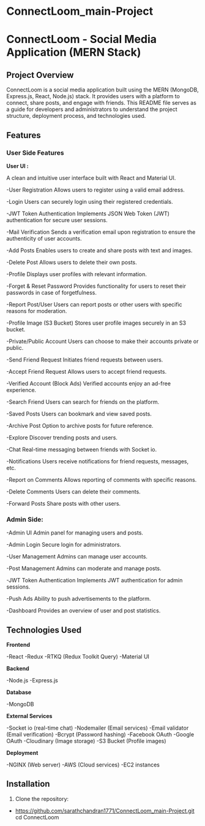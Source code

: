 # ConnectLoom_main-Project

# ConnectLoom - Social Media Application (MERN Stack)

## Project Overview
ConnectLoom is a social media application built using the MERN (MongoDB, Express.js, React, Node.js) stack. It provides users with a platform to connect, share posts, and engage with friends. This README file serves as a guide for developers and administrators to understand the project structure, deployment process, and technologies used.

## Features

### User Side Features

**User UI :**

A clean and intuitive user interface built with React and Material UI.

-User Registration
Allows users to register using a valid email address.

-Login
Users can securely login using their registered credentials.

-JWT Token Authentication
Implements JSON Web Token (JWT) authentication for secure user sessions.

-Mail Verification
Sends a verification email upon registration to ensure the authenticity of user accounts.

-Add Posts
Enables users to create and share posts with text and images.

-Delete Post
Allows users to delete their own posts.

-Profile
Displays user profiles with relevant information.

-Forget & Reset Password
Provides functionality for users to reset their passwords in case of forgetfulness.

-Report Post/User
Users can report posts or other users with specific reasons for moderation.

-Profile Image (S3 Bucket)
Stores user profile images securely in an S3 bucket.

-Private/Public Account
Users can choose to make their accounts private or public.

-Send Friend Request
Initiates friend requests between users.

-Accept Friend Request
Allows users to accept friend requests.

-Verified Account (Block Ads)
Verified accounts enjoy an ad-free experience.

-Search Friend
Users can search for friends on the platform.

-Saved Posts
Users can bookmark and view saved posts.

-Archive Post
Option to archive posts for future reference.

-Explore
Discover trending posts and users.

-Chat
Real-time messaging between friends with Socket io.

-Notifications
Users receive notifications for friend requests, messages, etc.

-Report on Comments
Allows reporting of comments with specific reasons.

-Delete Comments
Users can delete their comments.

-Forward Posts
Share posts with other users.

### Admin Side:

-Admin UI
Admin panel for managing users and posts.

-Admin Login
Secure login for administrators.

-User Management
Admins can manage user accounts.

-Post Management
Admins can moderate and manage posts.

-JWT Token Authentication
Implements JWT authentication for admin sessions.

-Push Ads
Ability to push advertisements to the platform.

-Dashboard
Provides an overview of user and post statistics.


## Technologies Used

**Frontend**

-React
-Redux
-RTKQ (Redux Toolkit Query)
-Material UI

**Backend**

-Node.js
-Express.js

**Database**

-MongoDB

**External Services**

-Socket io (real-time chat)
-Nodemailer (Email services)
-Email validator (Email verification)
-Bcrypt (Password hashing)
-Facebook OAuth
-Google OAuth
-Cloudinary (Image storage)
-S3 Bucket (Profile images)

**Deployment**

-NGINX (Web server)
-AWS (Cloud services)
-EC2 instances

## Installation

1. Clone the repository:
 - https://github.com/sarathchandran1771/ConnectLoom_main-Project.git cd ConnectLoom

   ```bash
